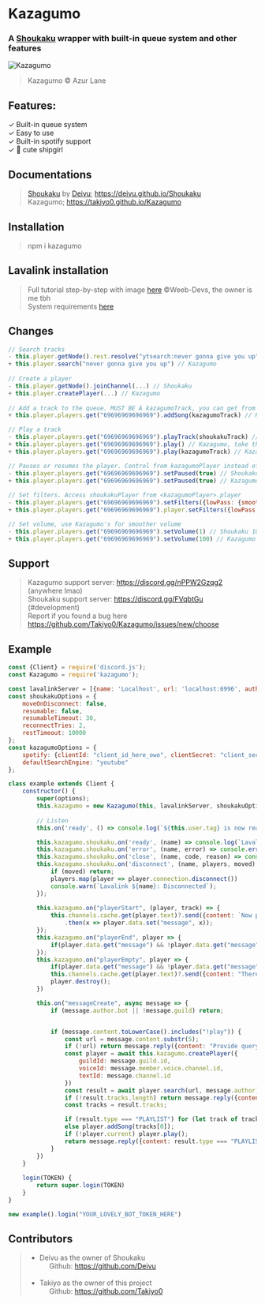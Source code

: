 # Kazagumo

### A [Shoukaku](https://github.com/Deivu/Shoukaku) wrapper with built-in queue system and other features

![Kazagumo](https://i.imgur.com/jfVSvHj.png)
> Kazagumo © Azur Lane

## Features:

✓ Built-in queue system  
✓ Easy to use  
✓ Built-in spotify support  
✓ 💖 cute shipgirl

## Documentations

> [Shoukaku](https://github.com/Deivu/Shoukaku) by [Deivu](https://github.com/Deivu);  https://deivu.github.io/Shoukaku   
> Kazagumo; https://takiyo0.github.io/Kazagumo

## Installation

> npm i kazagumo

## Lavalink installation

> Full tutorial step-by-step with image [here](https://github.com/Weeb-Devs/Laffey/blob/main/readme/LAVALINK_INSTALLATION.md) ©Weeb-Devs, the owner is me tbh   
> System requirements [here](https://github.com/freyacodes/Lavalink#requirements)

## Changes
```javascript
// Search tracks
- this.player.getNode().rest.resolve("ytsearch:never gonna give you up") // Shoukaku
+ this.player.search("never gonna give you up") // Kazagumo
    
// Create a player
- this.player.getNode().joinChannel(...) // Shoukaku
+ this.player.createPlayer(...) // Kazagumo
    
// Add a track to the queue. MUST BE A kazagumoTrack, you can get from <kazagumoPlayer>.search()
+ this.player.players.get("69696969696969").addSong(kazagumoTrack) // Kazagumo

// Play a track
- this.player.players.get("69696969696969").playTrack(shoukakuTrack) // Shoukaku
+ this.player.players.get("69696969696969").play() // Kazagumo, take the first song on queue
+ this.player.players.get("69696969696969").play(kazagumoTrack) // Kazagumo, will unshift current song and forceplay this song

// Pauses or resumes the player. Control from kazagumoPlayer instead of shoukakuPlayer
- this.player.players.get("69696969696969").setPaused(true) // Shoukaku
+ this.player.players.get("69696969696969").setPaused(true) // Kazagumo
    
// Set filters. Access shoukakuPlayer from <kazagumoPlayer>.player
- this.player.players.get("69696969696969").setFilters({lowPass: {smoothing: 2}}) // Shoukaku
+ this.player.players.get("69696969696969").player.setFilters({lowPass: {smoothing: 2}}) // Kazagumo

// Set volume, use Kazagumo's for smoother volume
- this.player.players.get("69696969696969").setVolume(1) // Shoukaku 100% volume
+ this.player.players.get("69696969696969").setVolume(100) // Kazagumo 100% volume
```

## Support
> Kazagumo support server: https://discord.gg/nPPW2Gzqg2 (anywhere lmao)   
> Shoukaku support server: https://discord.gg/FVqbtGu (#development)   
> Report if you found a bug here https://github.com/Takiyo0/Kazagumo/issues/new/choose

## Example

```javascript
const {Client} = require('discord.js');
const Kazagumo = require('kazagumo');

const lavalinkServer = [{name: 'Localhost', url: 'localhost:6996', auth: 'you_weeb_indeed', secure: false}];
const shoukakuOptions = {
    moveOnDisconnect: false,
    resumable: false,
    resumableTimeout: 30,
    reconnectTries: 2,
    restTimeout: 10000
};
const kazagumoOptions = {
    spotify: {clientId: "client_id_here_owo", clientSecret: "client_secret_here_owo"},
    defaultSearchEngine: "youtube"
};

class example extends Client {
    constructor() {
        super(options);
        this.kazagumo = new Kazagumo(this, lavalinkServer, shoukakuOptions, kazagumoOptions);
        
        // Listen
        this.on('ready', () => console.log(`${this.user.tag} is now ready!`));

        this.kazagumo.shoukaku.on('ready', (name) => console.log(`Lavalink ${name}: Ready!`));
        this.kazagumo.shoukaku.on('error', (name, error) => console.error(`Lavalink ${name}: Error Caught,`, error));
        this.kazagumo.shoukaku.on('close', (name, code, reason) => console.warn(`Lavalink ${name}: Closed, Code ${code}, Reason ${reason || 'No reason'}`));
        this.kazagumo.shoukaku.on('disconnect', (name, players, moved) => {
            if (moved) return;
            players.map(player => player.connection.disconnect())
            console.warn(`Lavalink ${name}: Disconnected`);
        });
        
        this.kazagumo.on("playerStart", (player, track) => {
            this.channels.cache.get(player.text)?.send({content: `Now playing ${track.title} by ${track.author} [<@!${track.requester}>]`})
                .then(x => player.data.set("message", x));
        });
        this.kazagumo.on("playerEnd", player => {
            if(player.data.get("message") && !player.data.get("message").deleted) player.data.get("message").delete().catch(() => null);
        });
        this.kazagumo.on("playerEmpty", player => {
            if(player.data.get("message") && !player.data.get("message").deleted) player.data.get("message").delete().catch(() => null);
            this.channels.cache.get(player.text)?.send({content: "There's no queue left"});
            player.destroy();
        })

        this.on("messageCreate", async message => {
            if (message.author.bot || !message.guild) return;


            if (message.content.toLowerCase().includes("!play")) {
                const url = message.content.substr(5);
                if (!url) return message.reply({content: "Provide query"});
                const player = await this.kazagumo.createPlayer({
                    guildId: message.guild.id,
                    voiceId: message.member.voice.channel.id,
                    textId: message.channel.id
                })
                const result = await player.search(url, message.author);
                if (!result.tracks.length) return message.reply({content: "No result was found"})
                const tracks = result.tracks;

                if (result.type === "PLAYLIST") for (let track of tracks) player.addSong(track);
                else player.addSong(tracks[0]);
                if (!player.current) player.play();
                return message.reply({content: result.type === "PLAYLIST" ? `Queued ${tracks.length} from ${result.playlistName}` : `Queued ${tracks[0].title}`})
            }
        })
    }
    
    login(TOKEN) {
        return super.login(TOKEN)
    }
}

new example().login("YOUR_LOVELY_BOT_TOKEN_HERE")
```

## Contributors
> - Deivu as the owner of Shoukaku   
>   &nbsp;&nbsp;&nbsp;&nbsp; Github: https://github.com/Deivu    
>   &nbsp;
> - Takiyo as the owner of this project   
>   &nbsp;&nbsp;&nbsp;&nbsp; Github: https://github.com/Takiyo0